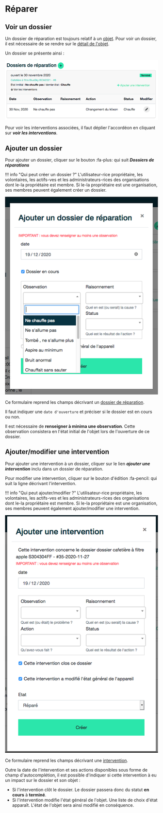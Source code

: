 # Réparer 


## Voir un dossier 

Un dossier de réparation est toujours relatif à un [objet](how-it-works.md#objet). Pour voir un dossier, il est nécessaire de se rendre sur le [détail de l'objet](how-it-works.md). 

Un dossier se présente ainsi : 

![repair-folder](../assets/stuff/repair-folder.png)

Pour voir les interventions associées, il faut déplier l'accordéon en cliquant sur ***voir les interventions***. 

## Ajouter un dossier 

Pour ajouter un dossier, cliquer sur le bouton :fa-plus: qui suit ***Dossiers de réparations***

!!! info "Qui peut créer un dossier ?"
    L'utilisateur-rice propriétaire, les volontaires, les actifs-ves et les administrateurs-rices des organisations dont le-la propriétaire est membre. Si le-la propriétaire est une organisation, ses membres peuvent également créer un dossier.
    

![create-repair-folder](../assets/stuff/stuff-folder-create.png#small)

Ce formulaire reprend les champs décrivant un [dossier de réparation](how-it-works.md#dossier-de-reparation). 

Il faut indiquer une ```date d'ouverture``` et préciser si le dossier est en cours ou non. 

Il est nécessaire de **renseigner à minima une observation**. Cette observation consistera en l'état initial de l'objet lors de l'ouverture de ce dossier. 


## Ajouter/modifier une intervention

Pour ajouter une intervention à un dossier, cliquer sur le lien ***ajouter une intervention*** inclu dans un dossier de réparation.

Pour modifier une intervention, cliquer sur le bouton d'édition :fa-pencil: qui suit la ligne décrivant l'intervention. 

!!! info "Qui peut ajouter/modifier ?"
    L'utilisateur-rice propriétaire, les volontaires, les actifs-ves et les administrateurs-rices des organisations dont le-la propriétaire est membre. Si le-la propriétaire est une organisation, ses membres peuvent également ajouter/modifier une intervention.

![create-intervention](../assets/stuff/intervention.png#small)


Ce formulaire reprend les champs décrivant une [intervention](how-it-works.md#intervention). 

Outre la date de l'intervention et ses actions disponibles sous forme de champ d'autocomplétion, il est possible d'indiquer si cette intervention à eu un impact sur le dossier et son objet : 

* Si l'intervention clôt le dossier. Le dossier passera donc du statut **en cours** à **terminé**. 
* Si l'intervention modifie l'état général de l'objet. Une liste de choix d'état apparaît. L'état de l'objet sera ainsi modifié en conséquence. 
